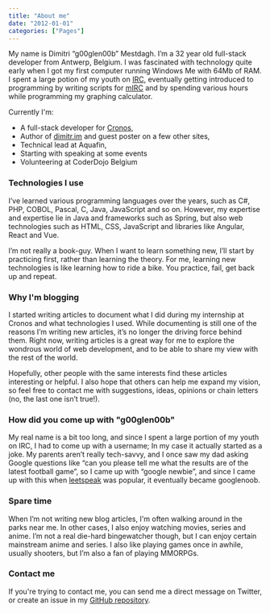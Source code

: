 ```yaml
---
title: "About me"
date: "2012-01-01"
categories: ["Pages"]
---
```


My name is Dimitri “g00glen00b” Mestdagh. I’m a 32 year old full-stack developer from Antwerp, Belgium.
I was fascinated with technology quite early when I got my first computer running Windows Me with 64Mb of RAM.
I spent a large potion of my youth on [IRC](https://en.wikipedia.org/wiki/Internet_Relay_Chat), eventually getting introduced to programming by writing scripts for [mIRC](https://en.wikipedia.org/wiki/MIRC) and by spending various hours while programming my graphing calculator.

Currently I'm:

- A full-stack developer for [Cronos](https://cronos-groep.be/en/),
- Author of [dimitr.im](https://dimitr.im) and guest poster on a few other sites,
- Technical lead at Aquafin,
- Starting with speaking at some events
- Volunteering at CoderDojo Belgium

### Technologies I use

I’ve learned various programming languages over the years, such as C#, PHP, COBOL, Pascal, C, Java, JavaScript and so on.
However, my expertise and expertise lie in Java and frameworks such as Spring, but also web technologies such as HTML, CSS, JavaScript and libraries like Angular, React and Vue.

I’m not really a book-guy. When I want to learn something new, I’ll start by practicing first, rather than learning the theory.
For me, learning new technologies is like learning how to ride a bike. You practice, fail, get back up and repeat.

### Why I'm blogging

I started writing articles to document what I did during my internship at Cronos and what technologies I used.
While documenting is still one of the reasons I’m writing new articles, it’s no longer the driving force behind them.
Right now, writing articles is a great way for me to explore the wondrous world of web development, and to be able to share my view with the rest of the world.

Hopefully, other people with the same interests find these articles interesting or helpful.
I also hope that others can help me expand my vision, so feel free to contact me with suggestions, ideas, opinions or chain letters (no, the last one isn’t true!).

### How did you come up with "g00glen00b"

My real name is a bit too long, and since I spent a large portion of my youth on IRC, I had to come up with a username; 
In my case it actually started as a joke. My parents aren’t really tech-savvy, and I once saw my dad asking Google questions like “can you please tell me what the results are of the latest football game”, so I came up with “google newbie”, and since I came up with this when [leetspeak](https://en.wikipedia.org/wiki/Leet) was popular, it eventually became googlenoob.

### Spare time

When I’m not writing new blog articles, I'm often walking around in the parks near me. In other cases, I also enjoy watching movies, series and anime. I’m not a real die-hard bingewatcher though, but I can enjoy certain mainstream anime and series. I also like playing games once in awhile, usually shooters, but I’m also a fan of playing MMORPGs.

### Contact me

If you're trying to contact me, you can send me a direct message on Twitter, or create an issue in my [GitHub repository](https://github.com/g00glen00b/gatsby-blog/issues). 

